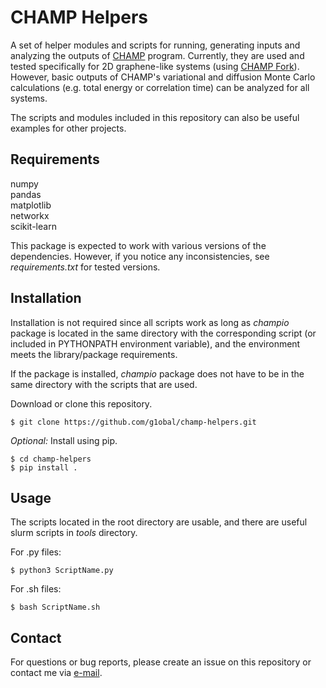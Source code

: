 # CHAMP Helpers

A set of helper modules and scripts for running, generating inputs and
analyzing the outputs of [CHAMP](https://github.com/QMC-Cornell/CHAMP) program. 
Currently, they are used and tested specifically for 2D graphene-like systems 
(using [CHAMP Fork](https://github.com/g1obal/CHAMP)). However, basic outputs
of CHAMP's variational and diffusion Monte Carlo calculations (e.g. total energy
or correlation time) can be analyzed for all systems. 

The scripts and modules included in this repository can also be useful examples
for other projects.

## Requirements
numpy <br />
pandas <br />
matplotlib <br />
networkx <br />
scikit-learn <br />

This package is expected to work with various versions of the dependencies. 
However, if you notice any inconsistencies, see *requirements.txt* for tested
versions.

## Installation
Installation is not required since all scripts work as long as *champio*
package is located in the same directory with the corresponding script (or
included in PYTHONPATH environment variable), and the environment meets the 
library/package requirements.

If the package is installed, *champio* package does not have to be in the same
directory with the scripts that are used.

Download or clone this repository.
```
$ git clone https://github.com/g1obal/champ-helpers.git
```

*Optional:* Install using pip.
```
$ cd champ-helpers
$ pip install .
```

## Usage
The scripts located in the root directory are usable, and there are useful
slurm scripts in *tools* directory.

For .py files:
```
$ python3 ScriptName.py
```

For .sh files:
```
$ bash ScriptName.sh
```

## Contact
For questions or bug reports, please create an issue on this repository or 
contact me via [e-mail](mailto:gooztarhan@gmail.com).
